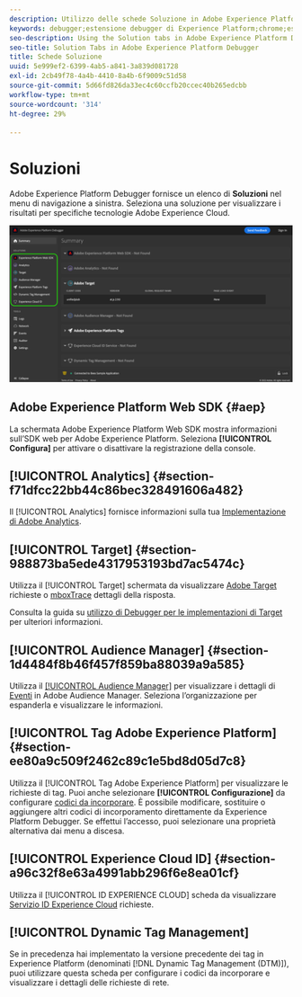 ```yaml
---
description: Utilizzo delle schede Soluzione in Adobe Experience Platform Debugger
keywords: debugger;estensione debugger di Experience Platform;chrome;estensione;riepilogo;cancellare;richieste;soluzioni;soluzione;informazioni;analytics;target;audience manager;media optimizer;amo;servizio id
seo-description: Using the Solution tabs in Adobe Experience Platform Debugger
seo-title: Solution Tabs in Adobe Experience Platform Debugger
title: Schede Soluzione
uuid: 5e999ef2-6399-4ab5-a841-3a839d081728
exl-id: 2cb49f78-4a4b-4410-8a4b-6f9009c51d58
source-git-commit: 5d66fd826da33ec4c60ccfb20ccec40b265edcbb
workflow-type: tm+mt
source-wordcount: '314'
ht-degree: 29%

---
```


# Soluzioni

Adobe Experience Platform Debugger fornisce un elenco di **Soluzioni** nel menu di navigazione a sinistra. Seleziona una soluzione per visualizzare i risultati per specifiche tecnologie Adobe Experience Cloud.

![Elenco delle soluzioni disponibili nell’interfaccia utente di Debugger](../images/solutions/overview/left-nav.png)

## Adobe Experience Platform Web SDK {#aep}

La schermata Adobe Experience Platform Web SDK mostra informazioni sull’SDK web per Adobe Experience Platform. Seleziona **[!UICONTROL Configura]** per attivare o disattivare la registrazione della console.

## [!UICONTROL Analytics] {#section-f71dfcc22bb44c86bec328491606a482}

Il [!UICONTROL Analytics] fornisce informazioni sulla tua [Implementazione di Adobe Analytics](https://experienceleague.adobe.com/docs/analytics/implementation/home.html?lang=it).

## [!UICONTROL Target] {#section-988873ba5ede4317953193bd7ac5474c}

Utilizza il [!UICONTROL Target] schermata da visualizzare [Adobe Target](https://docs.adobe.com/content/help/it-IT/experience-cloud/user-guides/home.translate.html) richieste o [mboxTrace](https://experienceleague.adobe.com/docs/target/using/activities/troubleshoot-activities/content-trouble.html#section_256FCF7C14BB435BA2C68049EF0BA99E) dettagli della risposta.

Consulta la guida su [utilizzo di Debugger per le implementazioni di Target](./target.md) per ulteriori informazioni.

## [!UICONTROL Audience Manager] {#section-1d4484f8b46f457f859ba88039a9a585}

Utilizza il [[!UICONTROL Audience Manager]](https://docs.adobe.com/content/help/it-IT/experience-cloud/user-guides/home.translate.html) per visualizzare i dettagli di [Eventi](https://experienceleague.adobe.com/docs/audience-manager/user-guide/api-and-sdk-code/dcs/dcs-event-calls/dcs-event-calls.html) in Adobe Audience Manager. Seleziona l’organizzazione per espanderla e visualizzare le informazioni.

## [!UICONTROL Tag Adobe Experience Platform] {#section-ee80a9c509f2462c89c1e5bd8d05d7c8}

Utilizza il [!UICONTROL Tag Adobe Experience Platform] per visualizzare le richieste di tag. Puoi anche selezionare **[!UICONTROL Configurazione]** da configurare [codici da incorporare](../../tags/ui/publishing/environments.md#embed-code). È possibile modificare, sostituire o aggiungere altri codici di incorporamento direttamente da Experience Platform Debugger. Se effettui l’accesso, puoi selezionare una proprietà alternativa dai menu a discesa.

## [!UICONTROL Experience Cloud ID] {#section-a96c32f8e63a4991abb296f6e8ea01cf}

Utilizza il [!UICONTROL ID EXPERIENCE CLOUD] scheda da visualizzare [Servizio ID Experience Cloud](https://experienceleague.adobe.com/docs/id-service/using/home.html?lang=it) richieste.

## [!UICONTROL Dynamic Tag Management]

Se in precedenza hai implementato la versione precedente dei tag in Experience Platform (denominati [!DNL Dynamic Tag Management (DTM)]), puoi utilizzare questa scheda per configurare i codici da incorporare e visualizzare i dettagli delle richieste di rete.
